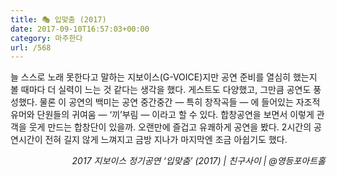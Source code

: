 ```yaml
---
title: 🎭 입맞춤 (2017)
date: 2017-09-10T16:57:03+00:00
category: 마주한다
url: /568
---
```


늘 스스로 노래 못한다고 말하는 지보이스(G-VOICE)지만 공연 준비를 열심히 했는지 볼 때마다 더 실력이 느는 것 같다는 생각을 했다. 게스트도 다양했고, 그만큼 공연도 풍성했다. 물론 이 공연의 백미는 공연 중간중간 — 특히 창작곡들 — 에 들어있는 자조적 유머와 단원들의 귀여움 — &#8216;끼&#8217;부림 — 이라고 할 수 있다. 합창공연을 보면서 이렇게 관객을 웃게 만드는 합창단이 있을까. 오랜만에 즐겁고 유쾌하게 공연을 봤다. 2시간의 공연시간이 전혀 길지 않게 느껴지고 금방 지나가 마지막엔 조금 아쉽기도 했다.

<p style="text-align:right">
  <em>2017 지보이스 정기공연 &#8216;입맞춤&#8217; (2017) | 친구사이</em><em>&nbsp;| @영등포아트홀</em>
</p>